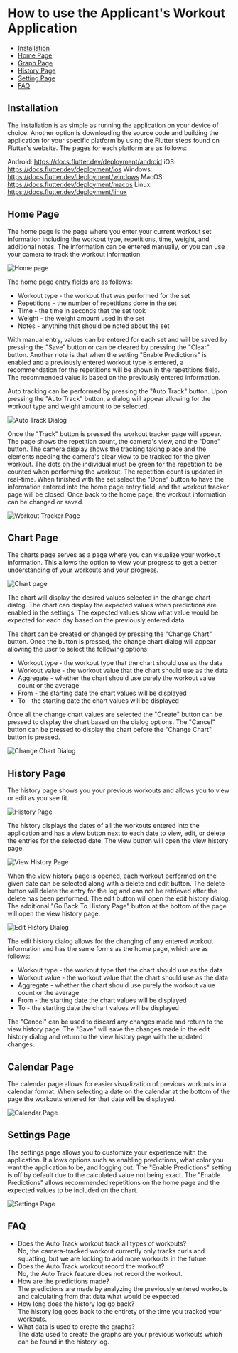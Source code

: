 # How to use the Applicant's Workout Application

- [Installation](#installation)
- [Home Page](#home-page)
- [Graph Page](#graph-page)
- [History Page](#history-page)
- [Setting Page](#setting-page)
- [FAQ](#faq)

## Installation

The installation is as simple as running the application on your device of choice. Another option is downloading the source code and building the application for your specific platform by using the Flutter steps found on Flutter's website. The pages for each platform are as follows:

Android: https://docs.flutter.dev/deployment/android
iOS: https://docs.flutter.dev/deployment/ios
Windows: https://docs.flutter.dev/deployment/windows
MacOS: https://docs.flutter.dev/deployment/macos
Linux: https://docs.flutter.dev/deployment/linux

## Home Page

The home page is the page where you enter your current workout set information including the workout type, repetitions, time, weight, and additional notes. The information can be entered manually, or you can use your camera to track the workout information.

![Home page](images/home_page.png "Home page")

The home page entry fields are as follows:
<ul>
<li>Workout type - the workout that was performed for the set</li>
<li>Repetitions - the number of repetitions done in the set</li>
<li>Time - the time in seconds that the set took</li>
<li>Weight - the weight amount used in the set</li>
<li>Notes - anything that should be noted about the set</li>
</ul>

With manual entry, values can be entered for each set and will be saved by pressing the "Save" button or can be cleared by pressing the "Clear" button. Another note is that when the setting "Enable Predictions" is enabled and a previously entered workout type is entered, a recommendation for the repetitions will be shown in the repetitions field. The recommended value is based on the previously entered information.

Auto tracking can be performed by pressing the "Auto Track" button. Upon pressing the "Auto Track" button, a dialog will appear allowing for the workout type and weight amount to be selected.

![Auto Track Dialog](images/auto_track_dialog.png "Auto Track Dialog")

Once the "Track" button is pressed the workout tracker page will appear. The page shows the repetition count, the camera's view, and the "Done" button. The camera display shows the tracking taking place and the elements needing the camera's clear view to be tracked for the given workout. The dots on the individual must be green for the repetition to be counted when performing the workout. The repetition count is updated in real-time. When finished with the set select the "Done" button to have the information entered into the home page entry field, and the workout tracker page will be closed. Once back to the home page, the workout information can be changed or saved.

![Workout Tracker Page](images/workout_tracker_page.png "Workout Tracker Page")

## Chart Page

The charts page serves as a page where you can visualize your workout information. This allows the option to view your progress to get a better understanding of your workouts and your progress.

![Chart page](images/chart_page.png "Chart page")

The chart will display the desired values selected in the change chart dialog. The chart can display the expected values when predictions are enabled in the settings. The expected values show what value would be expected for each day based on the previously entered data.

The chart can be created or changed by pressing the "Change Chart" button. Once the button is pressed, the change chart dialog will appear allowing the user to select the following options:
<ul>
<li>Workout type - the workout type that the chart should use as the data</li>
<li>Workout value - the workout value that the chart should use as the data</li>
<li>Aggregate - whether the chart should use purely the workout value count or the average</li>
<li>From - the starting date the chart values will be displayed </li>
<li>To - the starting date the chart values will be displayed </li>
</ul>
Once all the change chart values are selected the "Create" button can be pressed to display the chart based on the dialog options. The "Cancel" button can be pressed to display the chart before the "Change Chart" button is pressed.

![Change Chart Dialog](images/chage_chart_dialog.png "Chart Chart Dialog")

## History Page

The history page shows you your previous workouts and allows you to view or edit as you see fit.

![History Page](images/history_page.png "History Page")

The history displays the dates of all the workouts entered into the application and has a view button next to each date to view, edit, or delete the entries for the selected date. The view button will open the view history page.

![View History Page](images/view_history_page.png "View History Page")

When the view history page is opened, each workout performed on the given date can be selected along with a delete and edit button. The delete button will delete the entry for the log and can not be retrieved after the delete has been performed. The edit button will open the edit history dialog. The additional "Go Back To History Page" button at the bottom of the page will open the view history page.

![Edit History Dialog](images/edit_history_dialog.png "Edit History Dialog")

The edit history dialog allows for the changing of any entered workout information and has the same forms as the home page, which are as follows:
<ul>
<li>Workout type - the workout type that the chart should use as the data</li>
<li>Workout value - the workout value that the chart should use as the data</li>
<li>Aggregate - whether the chart should use purely the workout value count or the average</li>
<li>From - the starting date the chart values will be displayed </li>
<li>To - the starting date the chart values will be displayed </li>
</ul>
The "Cancel" can be used to discard any changes made and return to the view history page. The "Save" will save the changes made in the edit history dialog and return to the view history page with the updated changes.

## Calendar Page
The calendar page allows for easier visualization of previous workouts in a calendar format. When selecting a date on the calendar at the bottom of the page the workouts entered for that date will be displayed. 

![Calendar Page](images/calendar_page.png "Calendar Page")

## Settings Page

The settings page allows you to customize your experience with the application. It allows options such as enabling predictions, what color you want the application to be, and logging out. The "Enable Predictions" setting is off by default due to the calculated value not being exact. The "Enable Predictions" allows recommended repetitions on the home page and the expected values to be included on the chart.

![Settings Page](images/setting_page.png "Settings Page")

## FAQ

<ul>
<li>Does the Auto Track workout track all types of workouts?</li>
No, the camera-tracked workout currently only tracks curls and squatting, but we are looking to add more workouts in the future.
<li>Does the Auto Track workout record the workout?</li>
No, the Auto Track feature does not record the workout.
<li>How are the predictions made?</li>
The predictions are made by analyzing the previously entered workouts and calculating from that data what would be expected. 
<li>How long does the history log go back?</li>
The history log goes back to the entirety of the time you tracked your workouts.
<li>What data is used to create the graphs?</li>
The data used to create the graphs are your previous workouts which can be found in the history log.
</ul>
